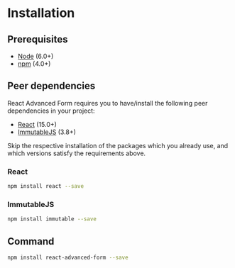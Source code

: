 # Installation

## Prerequisites
* [Node](https://nodejs.org) (6.0+)
* [npm](https://www.npmjs.com) (4.0+)

## Peer dependencies
React Advanced Form requires you to have/install the following peer dependencies in your project:

* [React](https://github.com/facebook/react) (15.0+)
* [ImmutableJS](https://github.com/facebook/immutable-js) (3.8+)

Skip the respective installation of the packages which you already use, and which versions satisfy the requirements above.

### React
```bash
npm install react --save
```

### ImmutableJS
```bash
npm install immutable --save
```

## Command
```bash
npm install react-advanced-form --save